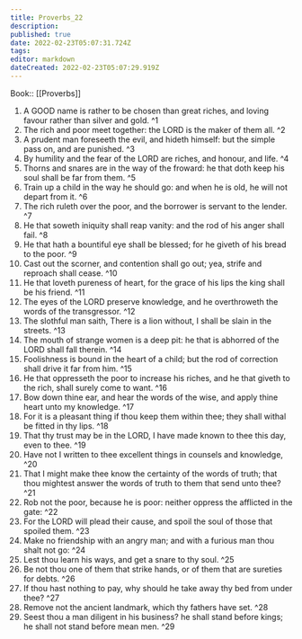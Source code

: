```yaml
---
title: Proverbs_22
description: 
published: true
date: 2022-02-23T05:07:31.724Z
tags: 
editor: markdown
dateCreated: 2022-02-23T05:07:29.919Z
---
```


 Book:: [[Proverbs]]
 1. A GOOD name is rather to be chosen than great riches, and loving favour rather than silver and gold. ^1
 2. The rich and poor meet together: the LORD is the maker of them all. ^2
 3. A prudent man foreseeth the evil, and hideth himself: but the simple pass on, and are punished. ^3
 4. By humility and the fear of the LORD are riches, and honour, and life. ^4
 5. Thorns and snares are in the way of the froward: he that doth keep his soul shall be far from them. ^5
 6. Train up a child in the way he should go: and when he is old, he will not depart from it. ^6
 7. The rich ruleth over the poor, and the borrower is servant to the lender. ^7
 8. He that soweth iniquity shall reap vanity: and the rod of his anger shall fail. ^8
 9. He that hath a bountiful eye shall be blessed; for he giveth of his bread to the poor. ^9
 10. Cast out the scorner, and contention shall go out; yea, strife and reproach shall cease. ^10
 11. He that loveth pureness of heart, for the grace of his lips the king shall be his friend. ^11
 12. The eyes of the LORD preserve knowledge, and he overthroweth the words of the transgressor. ^12
 13. The slothful man saith, There is a lion without, I shall be slain in the streets. ^13
 14. The mouth of strange women is a deep pit: he that is abhorred of the LORD shall fall therein. ^14
 15. Foolishness is bound in the heart of a child; but the rod of correction shall drive it far from him. ^15
 16. He that oppresseth the poor to increase his riches, and he that giveth to the rich, shall surely come to want. ^16
 17. Bow down thine ear, and hear the words of the wise, and apply thine heart unto my knowledge. ^17
 18. For it is a pleasant thing if thou keep them within thee; they shall withal be fitted in thy lips. ^18
 19. That thy trust may be in the LORD, I have made known to thee this day, even to thee. ^19
 20. Have not I written to thee excellent things in counsels and knowledge, ^20
 21. That I might make thee know the certainty of the words of truth; that thou mightest answer the words of truth to them that send unto thee? ^21
 22. Rob not the poor, because he is poor: neither oppress the afflicted in the gate: ^22
 23. For the LORD will plead their cause, and spoil the soul of those that spoiled them. ^23
 24. Make no friendship with an angry man; and with a furious man thou shalt not go: ^24
 25. Lest thou learn his ways, and get a snare to thy soul. ^25
 26. Be not thou one of them that strike hands, or of them that are sureties for debts. ^26
 27. If thou hast nothing to pay, why should he take away thy bed from under thee? ^27
 28. Remove not the ancient landmark, which thy fathers have set. ^28
 29. Seest thou a man diligent in his business? he shall stand before kings; he shall not stand before mean men. ^29
